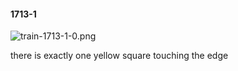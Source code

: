 #### 1713-1
![train-1713-1-0.png](https://github.com/lil-lab/nlvr/raw/master/nlvr/train/images/59/train-1713-1-0.png "train-1713-1-0.png")

there is exactly one yellow square touching the edge
